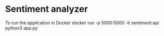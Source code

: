 # Sentiment analyzer

To run the application in Docker 
docker run -p 5000:5000 -ti sentiment:api python3 app.py
